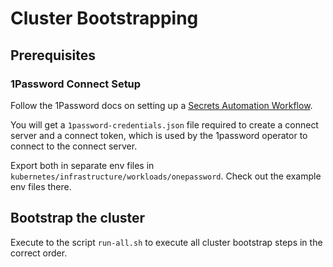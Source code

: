 # Cluster Bootstrapping

## Prerequisites
### 1Password Connect Setup
Follow the 1Password docs on setting up a [Secrets Automation Workflow](https://developer.1password.com/docs/connect/get-started/#manual-step-2-deploy-1password-connect-server).

You will get a `1password-credentials.json` file required to create a connect server and a connect token, which is used by the 1password operator to connect to the connect server.

Export both in separate env files in `kubernetes/infrastructure/workloads/onepassword`. Check out the example env files there.

## Bootstrap the cluster
Execute to the script `run-all.sh` to execute all cluster bootstrap steps in the correct order.
